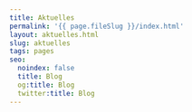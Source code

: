```yaml
---
title: Aktuelles
permalink: '{{ page.fileSlug }}/index.html'
layout: aktuelles.html
slug: aktuelles
tags: pages
seo:
  noindex: false
  title: Blog
  og:title: Blog
  twitter:title: Blog
---
```




